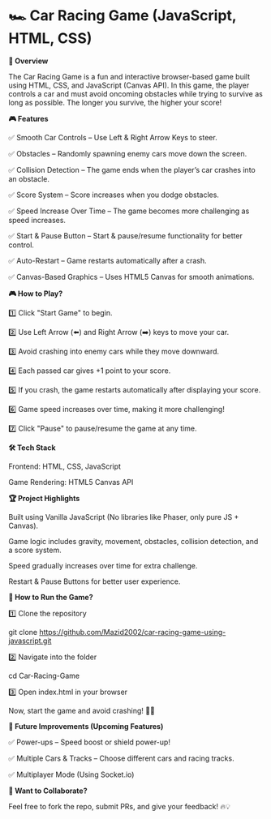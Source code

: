# 🏎️ Car Racing Game (JavaScript, HTML, CSS)

**🚀 Overview**

The Car Racing Game is a fun and interactive browser-based game built using HTML, CSS, and JavaScript (Canvas API). In this game, the player controls a car and must avoid oncoming obstacles while trying to survive as long as possible. The longer you survive, the higher your score!

**🎮 Features**

✅ Smooth Car Controls – Use Left & Right Arrow Keys to steer.

✅ Obstacles – Randomly spawning enemy cars move down the screen.

✅ Collision Detection – The game ends when the player’s car crashes into an obstacle.

✅ Score System – Score increases when you dodge obstacles.

✅ Speed Increase Over Time – The game becomes more challenging as speed increases.

✅ Start & Pause Button – Start & pause/resume functionality for better control.

✅ Auto-Restart – Game restarts automatically after a crash.

✅ Canvas-Based Graphics – Uses HTML5 Canvas for smooth animations.

**🎮 How to Play?**

1️⃣ Click "Start Game" to begin.

2️⃣ Use Left Arrow (⬅️) and Right Arrow (➡️) keys to move your car.

3️⃣ Avoid crashing into enemy cars while they move downward.

4️⃣ Each passed car gives +1 point to your score.

5️⃣ If you crash, the game restarts automatically after displaying your score.

6️⃣ Game speed increases over time, making it more challenging!

7️⃣ Click "Pause" to pause/resume the game at any time.

**🛠 Tech Stack**

Frontend: HTML, CSS, JavaScript

Game Rendering: HTML5 Canvas API

**🏆 Project Highlights**

Built using Vanilla JavaScript (No libraries like Phaser, only pure JS + Canvas).

Game logic includes gravity, movement, obstacles, collision detection, and a score system.

Speed gradually increases over time for extra challenge.

Restart & Pause Buttons for better user experience.

**📜 How to Run the Game?**

1️⃣ Clone the repository

git clone https://github.com/Mazid2002/car-racing-game-using-javascript.git

2️⃣ Navigate into the folder

cd Car-Racing-Game

3️⃣ Open index.html in your browser

Now, start the game and avoid crashing! 🚗💨

**📌 Future Improvements (Upcoming Features)**

✅ Power-ups – Speed boost or shield power-up!

✅ Multiple Cars & Tracks – Choose different cars and racing tracks.

✅ Multiplayer Mode (Using Socket.io)

**💬 Want to Collaborate?**

Feel free to fork the repo, submit PRs, and give your feedback! 🔥💡

